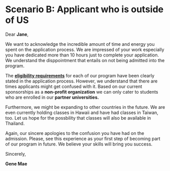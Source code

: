 # **Scenario B: Applicant who is outside of US**


Dear **Jane**,


We want to acknowledge the incredible amount of time and energy you spent on the application process. We are impressed of your work especially you have dedicated more than 10 hours just to complete your application. We understand the disppointment that entails on not being admitted into the program. 

The  [**eligibility requirements**](https:/via.placeholder.com) for each of our program have been clearly stated in the application process. However, we understand that there are times applicants might get confused with it. Based on our current sponsorships as a **non-profit organization** we can only cater to students who are enrolled in our **partner universities.**

Furthermore, we might be expanding to other countries in the future. We are even currently holding classes in Hawaii and have had classes in Taiwan, too. Let us hope for the possbility that classes will also be available in Thailand. 

Again, our sincere apologies to the confusion you have had on the admission. Please, see this experience as your first step of becoming part of our program in future. We believe your skills will bring you success.

Sincerely,

**Gene Mae**


